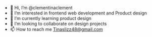 - 👋 Hi, I’m @clementinaclement
- 👀 I’m interested in frontend web development and Product design 
- 🌱 I’m currently learning product design
- 💞️ I’m looking to collaborate on design projects
- 📫 How to reach me Tinaslizz48@gmail.com

<!---
tinahearts/tinahearts is a ✨ special ✨ repository because its `README.md` (this file) appears on your GitHub profile.
You can click the Preview link to take a look at your changes.
--->
